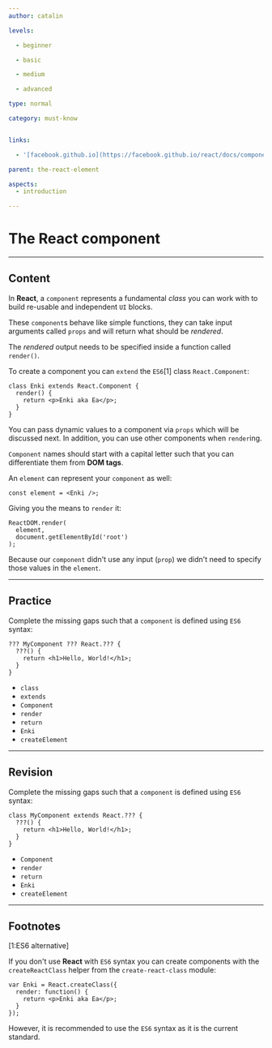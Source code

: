 ```yaml
---
author: catalin

levels:

  - beginner

  - basic

  - medium

  - advanced

type: normal

category: must-know


links:

  - '[facebook.github.io](https://facebook.github.io/react/docs/components-and-props.html){website}'

parent: the-react-element

aspects:
  - introduction

---
```


# The **React** component

---
## Content

In **React**, a `component` represents a fundamental *class* you can work with to build re-usable and independent `UI` blocks.

These `component`s behave like simple functions, they can take input arguments called `props` and will return what should be *rendered*.

The *rendered* output needs to be specified inside a function called `render()`.

To create a component you can `extend` the `ES6`[1] class `React.Component`:
```
class Enki extends React.Component {
  render() {
    return <p>Enki aka Ea</p>;
  }
}
```

You can pass dynamic values to a component via `props` which will be discussed next. In addition, you can use other components when `render`ing.

`Component` names should start with a capital letter such that you can differentiate them from **DOM tags**.

An `element` can represent your `component` as well:
```
const element = <Enki />;
```
Giving you the means to `render` it:
```
ReactDOM.render(
  element,
  document.getElementById('root')
);
```
Because our `component` didn't use any input (`prop`) we didn't need to specify those values in the `element`.

---
## Practice

Complete the missing gaps such that a `component` is defined using `ES6` syntax:
```
??? MyComponent ??? React.??? {
  ???() {
    return <h1>Hello, World!</h1>;
  }
}
```


* `class`
* `extends`
* `Component`
* `render`
* `return`
* `Enki`
* `createElement`

---
## Revision

Complete the missing gaps such that a `component` is defined using `ES6` syntax:
```
class MyComponent extends React.??? {
  ???() {
    return <h1>Hello, World!</h1>;
  }
}
```


* `Component`
* `render`
* `return`
* `Enki`
* `createElement`

---
## Footnotes
[1:ES6 alternative]

If you don't use **React** with `ES6` syntax you can create components with the `createReactClass` helper from the `create-react-class` module:
```
var Enki = React.createClass({
  render: function() {
    return <p>Enki aka Ea</p>;
  }
});
```
However, it is recommended to use the `ES6` syntax as it is the current standard.
